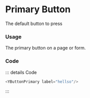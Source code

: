 <script setup>
import {YButtonPrimary} from 'bedrock-ui-vue3'
</script>

# Primary Button

The default button to press

<DemoContainer>
  <div class="flex justify-content-between">
      <YButtonPrimary label="Primary"/>
      <YButtonSecondary label="Secondary"/>
      <YButtonTertiary label="Tertiary"/>
      <YButtonLink label="Link"/>
  </div>
</DemoContainer>

<DemoContainer>
  <div class="flex justify-content-between">
      <YButtonPrimary label="Disabled" disabled="true"/>
      <YButtonSecondary label="Disabled" disabled="true"/>
      <YButtonTertiary label="Disabled" disabled="true"/>
      <YButtonLink label="Disabled" disabled="true"/>
  </div>
</DemoContainer>

<DemoContainer>
  <div class="flex justify-content-between">
      <YButtonPrimary label="Loading" loading="true"/>
      <YButtonSecondary label="Loading" loading="true"/>
      <YButtonTertiary label="Loading" loading="true"/>
      <YButtonLink label="Loading" loading="true"/>
  </div>
</DemoContainer>

### Usage
The primary button on a page or form. 

### Code
::: details Code
```js
<YButtonPrimary label="hellso"/>
```
:::



